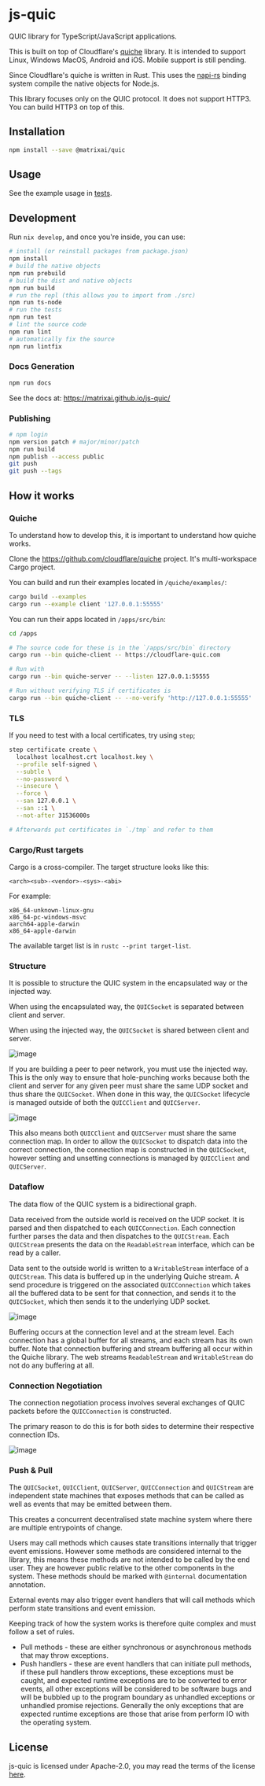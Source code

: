 # js-quic

QUIC library for TypeScript/JavaScript applications.

This is built on top of Cloudflare's [quiche](https://github.com/cloudflare/quiche) library. It is intended to support Linux, Windows MacOS, Android and iOS. Mobile support is still pending.

Since Cloudflare's quiche is written in Rust. This uses the [napi-rs](https://github.com/napi-rs/napi-rs) binding system compile the native objects for Node.js.

This library focuses only on the QUIC protocol. It does not support HTTP3. You can build HTTP3 on top of this.

## Installation

```sh
npm install --save @matrixai/quic
```

## Usage

See the example usage in [tests](tests).

## Development

Run `nix develop`, and once you're inside, you can use:

```sh
# install (or reinstall packages from package.json)
npm install
# build the native objects
npm run prebuild
# build the dist and native objects
npm run build
# run the repl (this allows you to import from ./src)
npm run ts-node
# run the tests
npm run test
# lint the source code
npm run lint
# automatically fix the source
npm run lintfix
```

### Docs Generation

```sh
npm run docs
```

See the docs at: https://matrixai.github.io/js-quic/

### Publishing

```sh
# npm login
npm version patch # major/minor/patch
npm run build
npm publish --access public
git push
git push --tags
```

## How it works

### Quiche

To understand how to develop this, it is important to understand how quiche works.

Clone the https://github.com/cloudflare/quiche project. It's multi-workspace Cargo project.

You can build and run their examples located in `/quiche/examples/`:

```sh
cargo build --examples
cargo run --example client '127.0.0.1:55555'
```

You can run their apps located in `/apps/src/bin`:

```sh
cd /apps

# The source code for these is in the `/apps/src/bin` directory
cargo run --bin quiche-client -- https://cloudflare-quic.com

# Run with
cargo run --bin quiche-server -- --listen 127.0.0.1:55555

# Run without verifying TLS if certificates is
cargo run --bin quiche-client -- --no-verify 'http://127.0.0.1:55555'
```

### TLS

If you need to test with a local certificates, try using `step`;

```sh
step certificate create \
  localhost localhost.crt localhost.key \
  --profile self-signed \
  --subtle \
  --no-password \
  --insecure \
  --force \
  --san 127.0.0.1 \
  --san ::1 \
  --not-after 31536000s

# Afterwards put certificates in `./tmp` and refer to them
```

### Cargo/Rust targets

Cargo is a cross-compiler. The target structure looks like this:

```
<arch><sub>-<vendor>-<sys>-<abi>
```

For example:

```
x86_64-unknown-linux-gnu
x86_64-pc-windows-msvc
aarch64-apple-darwin
x86_64-apple-darwin
```

The available target list is in `rustc --print target-list`.

### Structure

It is possible to structure the QUIC system in the encapsulated way or the injected way.

When using the encapsulated way, the `QUICSocket` is separated between client and server.

When using the injected way, the `QUICSocket` is shared between client and server.

![image](/images/quic_structure_encapsulated.svg)

If you are building a peer to peer network, you must use the injected way. This is the only way to ensure that hole-punching works because both the client and server for any given peer must share the same UDP socket and thus share the `QUICSocket`. When done in this way, the `QUICSocket` lifecycle is managed outside of both the `QUICClient` and `QUICServer`.

![image](/images/quic_structure_injected.svg)

This also means both `QUICClient` and `QUICServer` must share the same connection map.  In order to allow the `QUICSocket` to dispatch data into the correct connection, the connection map is constructed in the `QUICSocket`, however setting and unsetting connections is managed by `QUICClient` and `QUICServer`.

### Dataflow

The data flow of the QUIC system is a bidirectional graph.

Data received from the outside world is received on the UDP socket. It is parsed and then dispatched to each `QUICConnection`. Each connection further parses the data and then dispatches to the `QUICStream`. Each `QUICStream` presents the data on the `ReadableStream` interface, which can be read by a caller.

Data sent to the outside world is written to a `WritableStream` interface of a `QUICStream`. This data is buffered up in the underlying Quiche stream. A send procedure is triggered on the associated `QUICConnection` which takes all the buffered data to be sent for that connection, and sends it to the `QUICSocket`, which then sends it to the underlying UDP socket.

![image](/images/quic_dataflow.svg)

Buffering occurs at the connection level and at the stream level. Each connection has a global buffer for all streams, and each stream has its own buffer. Note that connection buffering and stream buffering all occur within the Quiche library. The web streams `ReadableStream` and `WritableStream` do not do any buffering at all.

### Connection Negotiation

The connection negotiation process involves several exchanges of QUIC packets before the `QUICConnection` is constructed.

The primary reason to do this is for both sides to determine their respective connection IDs.

![image](/images/quic_connection_negotiation.svg)

### Push & Pull

The `QUICSocket`, `QUICClient`, `QUICServer`, `QUICConnection` and `QUICStream` are independent state machines that exposes methods that can be called as well as events that may be emitted between them.

This creates a concurrent decentralised state machine system where there are multiple entrypoints of change.

Users may call methods which causes state transitions internally that trigger event emissions. However some methods are considered internal to the library, this means these methods are not intended to be called by the end user. They are however public relative to the other components in the system. These methods should be marked with `@internal` documentation annotation.

External events may also trigger event handlers that will call methods which perform state transitions and event emission.

Keeping track of how the system works is therefore quite complex and must follow a set of rules.

* Pull methods - these are either synchronous or asynchronous methods that may throw exceptions.
* Push handlers - these are event handlers that can initiate pull methods, if these pull handlers throw exceptions, these exceptions must be caught, and expected runtime exceptions are to be converted to error events, all other exceptions will be considered to be software bugs and will be bubbled up to the program boundary as unhandled exceptions or unhandled promise rejections. Generally the only exceptions that are expected runtime exceptions are those that arise from perform IO with the operating system.

## License

js-quic is licensed under Apache-2.0, you may read the terms of the license [here](LICENSE).


